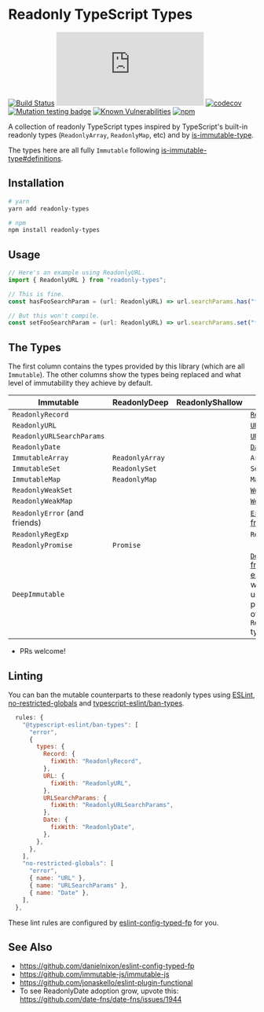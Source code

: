 # Readonly TypeScript Types

[![Build Status](https://github.com/danielnixon/readonly-types/actions/workflows/main.yml/badge.svg)](https://github.com/danielnixon/readonly-types/actions/workflows/main.yml)
[![type-coverage](https://img.shields.io/badge/dynamic/json.svg?label=type-coverage&prefix=%E2%89%A5&suffix=%&query=$.typeCoverage.atLeast&uri=https%3A%2F%2Fraw.githubusercontent.com%2Fdanielnixon%2Freadonly-types%2Fmaster%2Fpackage.json)](https://github.com/plantain-00/type-coverage)
[![codecov](https://codecov.io/gh/danielnixon/readonly-types/branch/master/graph/badge.svg?token=SYO6NY3DF0)](https://codecov.io/gh/danielnixon/readonly-types)
[![Mutation testing badge](https://img.shields.io/endpoint?style=flat&url=https%3A%2F%2Fbadge-api.stryker-mutator.io%2Fgithub.com%2Fdanielnixon%2Freadonly-types%2Fmaster)](https://dashboard.stryker-mutator.io/reports/github.com/danielnixon/readonly-types/master)
[![Known Vulnerabilities](https://snyk.io/test/github/danielnixon/readonly-types/badge.svg?targetFile=package.json)](https://snyk.io/test/github/danielnixon/readonly-types?targetFile=package.json)
[![npm](https://img.shields.io/npm/v/readonly-types.svg)](https://www.npmjs.com/package/readonly-types)

A collection of readonly TypeScript types inspired by TypeScript's built-in readonly types (`ReadonlyArray`, `ReadonlyMap`, etc) and by [is-immutable-type](https://github.com/RebeccaStevens/is-immutable-type).

The types here are all fully `Immutable` following [is-immutable-type#definitions](https://github.com/RebeccaStevens/is-immutable-type#definitions).

## Installation

```sh
# yarn
yarn add readonly-types

# npm
npm install readonly-types
```

## Usage

```TypeScript
// Here's an example using ReadonlyURL.
import { ReadonlyURL } from "readonly-types";

// This is fine.
const hasFooSearchParam = (url: ReadonlyURL) => url.searchParams.has("foo");

// But this won't compile.
const setFooSearchParam = (url: ReadonlyURL) => url.searchParams.set("foo", "bar");
```

## The Types

The first column contains the types provided by this library (which are all `Immutable`). The other columns show the types being replaced and what level of immutability they achieve by default.

| Immutable | ReadonlyDeep | ReadonlyShallow | Mutable |
|-----------|--------------|-----------------|---------|
| `ReadonlyRecord` | | | [`Record`](https://www.typescriptlang.org/docs/handbook/utility-types.html#recordkt) |
| `ReadonlyURL` | | | [`URL`](https://developer.mozilla.org/en-US/docs/Web/API/URL) | 
| `ReadonlyURLSearchParams` | | | [`URLSearchParams`](https://developer.mozilla.org/en-US/docs/Web/API/URLSearchParams) |
| `ReadonlyDate` | | | [`Date`](https://developer.mozilla.org/en-US/docs/Web/JavaScript/Reference/Global_Objects/Date) |
| `ImmutableArray` | `ReadonlyArray` | | `Array` |
| `ImmutableSet` | `ReadonlySet` | | `Set` |
| `ImmutableMap` | `ReadonlyMap` | | `Map` |
| `ReadonlyWeakSet` | | | [`WeakSet`](https://developer.mozilla.org/en-US/docs/Web/JavaScript/Reference/Global_Objects/WeakSet) |
| `ReadonlyWeakMap` | | | [`WeakMap`](https://developer.mozilla.org/en-US/docs/Web/JavaScript/Reference/Global_Objects/WeakMap) |
| `ReadonlyError` (and friends) | | | [`Error` and friends](https://developer.mozilla.org/en-US/docs/Web/JavaScript/Reference/Global_Objects#error_objects) |
| `ReadonlyRegExp` | | | `RegExp` |
| `ReadonlyPromise` | `Promise` | | |
| `DeepImmutable` | | | [`DeepReadonly` from ts-essentials](https://github.com/ts-essentials/ts-essentials/blob/master/lib/types.ts#L156-L181), which when used will produce a mix of `Mutable` and `ReadonlyDeep` types |
* PRs welcome!

## Linting

You can ban the mutable counterparts to these readonly types using [ESLint](https://eslint.org/), [no-restricted-globals](https://eslint.org/docs/rules/no-restricted-globals) and [typescript-eslint/ban-types](https://github.com/typescript-eslint/typescript-eslint/blob/master/packages/eslint-plugin/docs/rules/ban-types.md).

```javascript
  rules: {
    "@typescript-eslint/ban-types": [
      "error",
      {
        types: {
          Record: {
            fixWith: "ReadonlyRecord",
          },
          URL: {
            fixWith: "ReadonlyURL",
          },
          URLSearchParams: {
            fixWith: "ReadonlyURLSearchParams",
          },
          Date: {
            fixWith: "ReadonlyDate",
          },
        },
      },
    ],
    "no-restricted-globals": [
      "error",
      { name: "URL" },
      { name: "URLSearchParams" },
      { name: "Date" },
    ],
  },
```

These lint rules are configured by [eslint-config-typed-fp](https://github.com/danielnixon/eslint-config-typed-fp) for you.

## See Also
* https://github.com/danielnixon/eslint-config-typed-fp
* https://github.com/immutable-js/immutable-js
* https://github.com/jonaskello/eslint-plugin-functional
* To see ReadonlyDate adoption grow, upvote this: https://github.com/date-fns/date-fns/issues/1944
